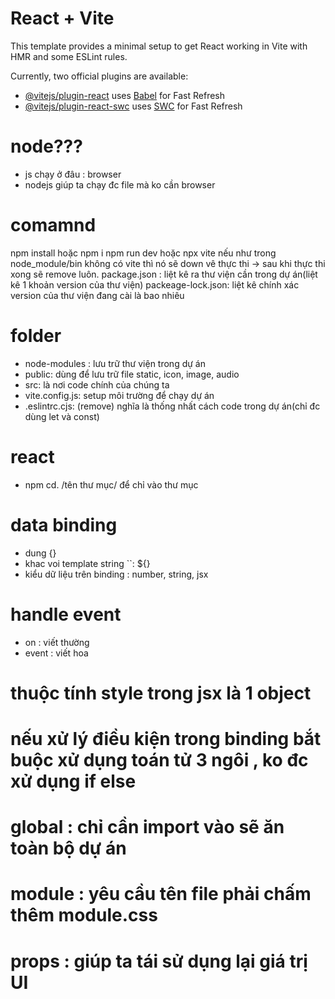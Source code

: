 # React + Vite

This template provides a minimal setup to get React working in Vite with HMR and some ESLint rules.

Currently, two official plugins are available:

- [@vitejs/plugin-react](https://github.com/vitejs/vite-plugin-react/blob/main/packages/plugin-react/README.md) uses [Babel](https://babeljs.io/) for Fast Refresh
- [@vitejs/plugin-react-swc](https://github.com/vitejs/vite-plugin-react-swc) uses [SWC](https://swc.rs/) for Fast Refresh


# node???
- js chạy ở đâu : browser
- nodejs giúp ta chạy đc file mà ko cần browser
# comamnd
 npm install hoặc npm i
 npm run dev hoặc npx vite
 nếu như trong node_module/bin không có vite thì nó sẽ down vê thực thi -> sau khi thực thi xong sẽ remove luôn.
 package.json : liệt kê ra thư viện cần trong dự án(liệt kê 1 khoản version của thư viện)
 packeage-lock.json: liệt kê chính xác version của thư viện đang cài là bao nhiêu

# folder
 - node-modules : lưu trữ thư viện trong dự án
 - public: dùng để lưu trữ file static, icon, image, audio
 - src: là nơi code chính của chúng ta
 - vite.config.js: setup môi trường để chạy dự án
 - .eslintrc.cjs: (remove) nghĩa là thống nhất cách code trong dự án(chỉ đc dùng let và const)
 # react
 - npm cd. /tên thư mục/ để chỉ vào thư mục
 # data binding
 - dung {}
 - khac voi template string ``: ${}
 - kiểu dữ liệu trên binding : number, string, jsx
 # handle event
 - on : viết thường
 - event : viết hoa
 # thuộc tính style trong jsx là 1 object
 # nếu xử lý điều kiện trong binding bắt buộc xử dụng toán tử 3 ngôi , ko đc xử dụng if else

 # global : chỉ cần import vào sẽ ăn toàn bộ dự án
 # module : yêu cầu tên file phải chấm thêm module.css

# props : giúp ta tái sử dụng lại giá trị UI
